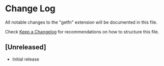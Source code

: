 # Change Log

All notable changes to the "getfn" extension will be documented in this file.

Check [Keep a Changelog](http://keepachangelog.com/) for recommendations on how to structure this file.

## [Unreleased]

- Initial release